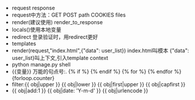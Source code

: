* request response
* request中方法：GET POST  path COOKIES files
* render(建议使用) render_to_response
* locals()使用本地变量
* redirect 登录验证时，用redirect更好
* templates
* render(request,"index.html",{"data": user_list}) index.html叫模本 {"data": user_list}叫上下文,引入template context
* python manage.py shell
* {{变量}} 万能的句点号:. {% if %} {% endif %} {% for %} {% endfor %}{forloop.counter}
* filter:{{ obj|upper }} {{ obj|lower }} {{ obj|first|upper }} {{ obj|capfirst }}
* {{ obj|add:1 }} {{ obj|date: 'Y-m-d' }}  {{ obj|urlencode }}